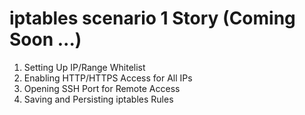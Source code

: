 # iptables scenario 1 Story (Coming Soon ...)
1. Setting Up IP/Range Whitelist
3. Enabling HTTP/HTTPS Access for All IPs
5. Opening SSH Port for Remote Access
6. Saving and Persisting iptables Rules